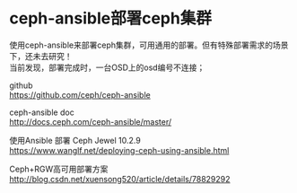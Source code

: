 # ceph-ansible部署ceph集群

使用ceph-ansible来部署ceph集群，可用通用的部署。但有特殊部署需求的场景下，还未去研究！  
当前发现，部署完成时，一台OSD上的osd编号不连接；  

github  
https://github.com/ceph/ceph-ansible  

ceph-ansible doc  
http://docs.ceph.com/ceph-ansible/master/  

使用Ansible 部署 Ceph Jewel 10.2.9  
https://www.wanglf.net/deploying-ceph-using-ansible.html  

Ceph+RGW高可用部署方案  
http://blog.csdn.net/xuensong520/article/details/78829292  
